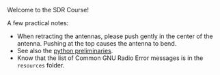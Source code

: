 Welcome to the SDR Course!

A few practical notes:

- When retracting the antennas, please push gently in the center of the antenna. Pushing at the top causes the antenna to bend.
- See also the [python preliminaries](https://github.com/python-can-define-radio/python-course/blob/main/classroom_activities/ex_0_preliminaries.md).
- Know that the list of Common GNU Radio Error messages is in the `resources` folder.
